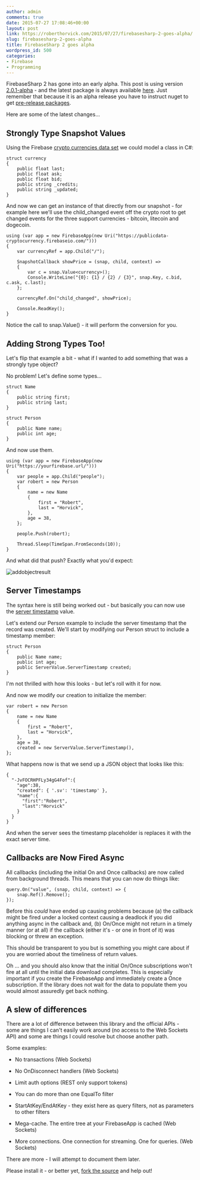 ```yaml
---
author: admin
comments: true
date: 2015-07-27 17:08:46+00:00
layout: post
link: https://roberthorvick.com/2015/07/27/firebasesharp-2-goes-alpha/
slug: firebasesharp-2-goes-alpha
title: FirebaseSharp 2 goes alpha
wordpress_id: 500
categories:
- Firebase
- Programming
---
```


FirebaseSharp 2 has gone into an early alpha.  This post is using version [2.0.1-alpha](https://www.nuget.org/packages/FirebaseSharp/2.0.1-alpha) - and the latest package is always available [here](https://www.nuget.org/packages/FirebaseSharp/). Just remember that because it is an alpha release you have to instruct nuget to get [pre-release packages](https://docs.nuget.org/create/versioning#installing-prerelease-packages).

Here are some of the latest changes...



## Strongly Type Snapshot Values



Using the Firebase [crypto currencies data set](https://www.firebase.com/docs/open-data/cryptocurrencies.html) we could model a class in C#:


    
    
    struct currency
    {
        public float last;
        public float ask;
        public float bid;
        public string _credits;
        public string _updated;
    }
    



And now we can get an instance of that directly from our snapshot - for example here we'll use the child_changed event off the crypto root to get changed events for the three support currencies - bitcoin, litecoin and dogecoin.


    
    
    using (var app = new FirebaseApp(new Uri("https://publicdata-cryptocurrency.firebaseio.com/")))
    {
        var currencyRef = app.Child("/");
    
        SnapshotCallback showPrice = (snap, child, context) =>
        {
            var c = snap.Value<currency>();
            Console.WriteLine("{0}: {1} / {2} / {3}", snap.Key, c.bid, c.ask, c.last);
        };
    
        currencyRef.On("child_changed", showPrice);
    
        Console.ReadKey();
    }
    



Notice the call to snap.Value() - it will perform the conversion for you.



## Adding Strong Types Too!



Let's flip that example a bit - what if I wanted to add something that was a strongly type object?

No problem!  Let's define some types...


    
    
    struct Name
    {
        public string first;
        public string last;
    }
    
    struct Person
    {
        public Name name;
        public int age;
    }
    



And now use them.


    
    
    using (var app = new FirebaseApp(new Uri("https://yourfirebase.url/")))
    {
        var people = app.Child("people");
        var robert = new Person
        {
            name = new Name
            {
                first = "Robert",
                last = "Horvick",
            },
            age = 38,
        };
    
        people.Push(robert);
    
        Thread.Sleep(TimeSpan.FromSeconds(10));
    }
    



And what did that push?  Exactly what you'd expect:

![addobjectresult](http://www.roberthorvick.com/wp-content/uploads/2015/07/addobjectresult.png)



## Server Timestamps



The syntax here is still being worked out - but basically you can now use the [server timestamp](https://www.firebase.com/docs/web/api/servervalue/timestamp.html) value.

Let's extend our Person example to include the server timestamp that the record was created.  We'll start by modifying our Person struct to include a timestamp member:


    
    
    struct Person
    {
        public Name name;
        public int age;
        public ServerValue.ServerTimestamp created;
    }
    



I'm not thrilled with how this looks - but let's roll with it for now.

And now we modify our creation to initialize the member:


    
    
    var robert = new Person
    {
        name = new Name
        {
            first = "Robert",
            last = "Horvick",
        },
        age = 38,
        created = new ServerValue.ServerTimestamp(),
    };
    



What happens now is that we send up a JSON object that looks like this:


    
    
    {  
      "-JvFOCRHPFLy34gG4Fof":{  
        "age":38,
        "created": { '.sv': 'timestamp' },
        "name":{  
          "first":"Robert",
          "last":"Horvick"
        }
      }
    }
    



And when the server sees the timestamp placeholder is replaces it with the exact server time.



## Callbacks are Now Fired Async



All callbacks (including the initial On and Once callbacks) are now called from background threads.  This means that you can now do things like:


    
    
    query.On("value", (snap, child, context) => {
        snap.Ref().Remove();
    });
    



Before this _could_ have ended up causing problems because (a) the callback might be fired under a locked context causing a deadlock if you did anything async in the callback and, (b) On/Once might not return in a timely manner (or at all) if the callback (either it's - or one in front of it) was blocking or threw an exception.

This should be transparent to you but is something you might care about if you are worried about the timeliness of return values.

Oh ... and you should also know that the initial On/Once subscriptions won't fire at all until the initial data download completes.  This is especially important if you create the FirebaseApp and immediately create a Once subscription.  If the library does not wait for the data to populate them you would almost assuredly get back nothing.



## A slew of differences



There are a lot of difference between this library and the official APIs - some are things I can't easily work around (no access to the Web Sockets API) and some are things I could resolve but choose another path.

Some examples:





  * No transactions (Web Sockets)


  * No OnDisconnect handlers (Web Sockets)


  * Limit auth options (REST only support tokens)


  * You can do more than one EqualTo filter


  * StartAtKey/EndAtKey - they exist here as query filters, not as parameters to other filters


  * Mega-cache.  The entire tree at your FirebaseApp is cached (Web Sockets)


  * More connections.  One connection for streaming.  One for queries.  (Web Sockets)



There are more - I will attempt to document them later.

Please install it - or better yet, [fork the source](https://github.com/bubbafat/FirebaseSharp) and help out!
